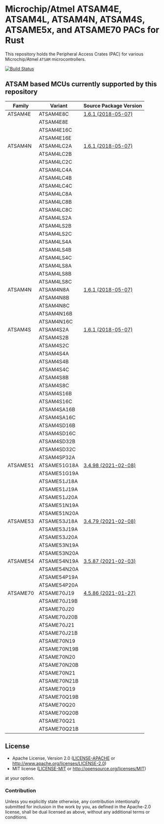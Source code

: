 # Microchip/Atmel ATSAM4E, ATSAM4L, ATSAM4N, ATSAM4S, ATSAME5x, and ATSAME70 PACs for Rust

This repository holds the Peripheral Access Crates (PAC) for various Microchip/Atmel `ATSAM` microcontrollers.

[![Build Status](https://github.com/atsam-rs/atsam-pac/workflows/Rust/badge.svg)](https://github.com/atsam-rs/atsam-pac/actions)

## ATSAM based MCUs currently supported by this repository

| Family   | Variant      | Source Package Version                                                             |
|----------|--------------|------------------------------------------------------------------------------------|
| ATSAM4E  | ATSAM4E8C    | [1.6.1 (2018-05-07)](https://keilpack.azureedge.net/pack/Keil.SAM4_DFP.1.6.1.pack) |
|          | ATSAM4E8E    |                                                                                    |
|          | ATSAM4E16C   |                                                                                    |
|          | ATSAM4E16E   |                                                                                    |
| ATSAM4N  | ATSAM4LC2A   | [1.6.1 (2018-05-07)](https://keilpack.azureedge.net/pack/Keil.SAM4_DFP.1.6.1.pack) |
|          | ATSAM4LC2B   |                                                                                    |
|          | ATSAM4LC2C   |                                                                                    |
|          | ATSAM4LC4A   |                                                                                    |
|          | ATSAM4LC4B   |                                                                                    |
|          | ATSAM4LC4C   |                                                                                    |
|          | ATSAM4LC8A   |                                                                                    |
|          | ATSAM4LC8B   |                                                                                    |
|          | ATSAM4LC8C   |                                                                                    |
|          | ATSAM4LS2A   |                                                                                    |
|          | ATSAM4LS2B   |                                                                                    |
|          | ATSAM4LS2C   |                                                                                    |
|          | ATSAM4LS4A   |                                                                                    |
|          | ATSAM4LS4B   |                                                                                    |
|          | ATSAM4LS4C   |                                                                                    |
|          | ATSAM4LS8A   |                                                                                    |
|          | ATSAM4LS8B   |                                                                                    |
|          | ATSAM4LS8C   |                                                                                    |
| ATSAM4N  | ATSAM4N8A    | [1.6.1 (2018-05-07)](https://keilpack.azureedge.net/pack/Keil.SAM4_DFP.1.6.1.pack) |
|          | ATSAM4N8B    |                                                                                    |
|          | ATSAM4N8C    |                                                                                    |
|          | ATSAM4N16B   |                                                                                    |
|          | ATSAM4N16C   |                                                                                    |
| ATSAM4S  | ATSAM4S2A    | [1.6.1 (2018-05-07)](https://keilpack.azureedge.net/pack/Keil.SAM4_DFP.1.6.1.pack) |
|          | ATSAM4S2B    |                                                                                    |
|          | ATSAM4S2C    |                                                                                    |
|          | ATSAM4S4A    |                                                                                    |
|          | ATSAM4S4B    |                                                                                    |
|          | ATSAM4S4C    |                                                                                    |
|          | ATSAM4S8B    |                                                                                    |
|          | ATSAM4S8C    |                                                                                    |
|          | ATSAM4S16B   |                                                                                    |
|          | ATSAM4S16C   |                                                                                    |
|          | ATSAM4SA16B  |                                                                                    |
|          | ATSAM4SA16C  |                                                                                    |
|          | ATSAM4SD16B  |                                                                                    |
|          | ATSAM4SD16C  |                                                                                    |
|          | ATSAM4SD32B  |                                                                                    |
|          | ATSAM4SD32C  |                                                                                    |
|          | ATSAM4SP32A  |                                                                                    |
| ATSAME51 | ATSAME51G18A | [3.4.98 (2021-02-08)](https://packs.download.microchip.com)                        |
|          | ATSAME51G19A |                                                                                    |
|          | ATSAME51J18A |                                                                                    |
|          | ATSAME51J19A |                                                                                    |
|          | ATSAME51J20A |                                                                                    |
|          | ATSAME51N19A |                                                                                    |
|          | ATSAME51N20A |                                                                                    |
| ATSAME53 | ATSAME53J18A | [3.4.79 (2021-02-08)](https://packs.download.microchip.com)                        |
|          | ATSAME53J19A |                                                                                    |
|          | ATSAME53J20A |                                                                                    |
|          | ATSAME53N19A |                                                                                    |
|          | ATSAME53N20A |                                                                                    |
| ATSAME54 | ATSAME54N19A | [3.5.87 (2021-02-03)](https://packs.download.microchip.com)                        |
|          | ATSAME54N20A |                                                                                    |
|          | ATSAME54P19A |                                                                                    |
|          | ATSAME54P20A |                                                                                    |
| ATSAME70 | ATSAME70J19  | [4.5.86 (2021-01-27)](https://packs.download.microchip.com)                        |
|          | ATSAME70J19B |                                                                                    |
|          | ATSAME70J20  |                                                                                    |
|          | ATSAME70J20B |                                                                                    |
|          | ATSAME70J21  |                                                                                    |
|          | ATSAME70J21B |                                                                                    |
|          | ATSAME70N19  |                                                                                    |
|          | ATSAME70N19B |                                                                                    |
|          | ATSAME70N20  |                                                                                    |
|          | ATSAME70N20B |                                                                                    |
|          | ATSAME70N21  |                                                                                    |
|          | ATSAME70N21B |                                                                                    |
|          | ATSAME70Q19  |                                                                                    |
|          | ATSAME70Q19B |                                                                                    |
|          | ATSAME70Q20  |                                                                                    |
|          | ATSAME70Q20B |                                                                                    |
|          | ATSAME70Q21  |                                                                                    |
|          | ATSAME70Q21B |                                                                                    |

## License

- Apache License, Version 2.0 ([LICENSE-APACHE](LICENSE-APACHE) or
  http://www.apache.org/licenses/LICENSE-2.0)
- MIT license ([LICENSE-MIT](LICENSE-MIT) or http://opensource.org/licenses/MIT)

at your option.

### Contribution

Unless you explicitly state otherwise, any contribution intentionally submitted for inclusion in the
work by you, as defined in the Apache-2.0 license, shall be dual licensed as above, without any
additional terms or conditions.

